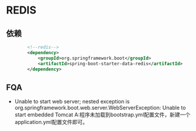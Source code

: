 # REDIS

## 依赖
```xml
        <!--redis-->
        <dependency>
            <groupId>org.springframework.boot</groupId>
            <artifactId>spring-boot-starter-data-redis</artifactId>
        </dependency>
```

## FQA
- Unable to start web server; nested exception is org.springframework.boot.web.server.WebServerException: Unable to start embedded Tomcat
A:程序未加载到bootstrap.yml配置文件，新建一个application.yml配置文件即可。